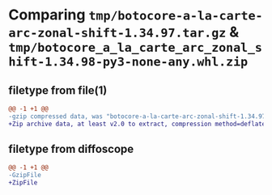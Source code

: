 # Comparing `tmp/botocore-a-la-carte-arc-zonal-shift-1.34.97.tar.gz` & `tmp/botocore_a_la_carte_arc_zonal_shift-1.34.98-py3-none-any.whl.zip`

## filetype from file(1)

```diff
@@ -1 +1 @@
-gzip compressed data, was "botocore-a-la-carte-arc-zonal-shift-1.34.97.tar", last modified: Fri May  3 01:04:28 2024, max compression
+Zip archive data, at least v2.0 to extract, compression method=deflate
```

## filetype from diffoscope

```diff
@@ -1 +1 @@
-GzipFile
+ZipFile
```

